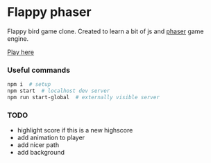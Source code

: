 # Flappy phaser

Flappy bird game clone. Created to learn a bit of js and [phaser](https://phaser.io/) game engine.

[Play here](https://dront.github.io/flappy-phaser/)

### Useful commands
```bash
npm i  # setup
npm start  # localhost dev server
npm run start-global  # externally visible server
```

### TODO
- highlight score if this is a new highscore
- add animation to player
- add nicer path
- add background
